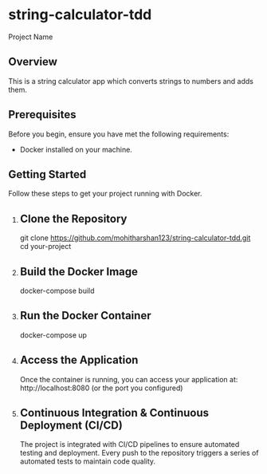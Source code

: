 # string-calculator-tdd

Project Name

Overview
---------
This is a string calculator app which converts strings to numbers and adds them.

Prerequisites
--------------
Before you begin, ensure you have met the following requirements:
- Docker installed on your machine.

Getting Started
---------------
Follow these steps to get your project running with Docker.

1. Clone the Repository
   ----------------------
   git clone https://github.com/mohitharshan123/string-calculator-tdd.git
   cd your-project

2. Build the Docker Image
   ------------------------
   docker-compose build
   
4. Run the Docker Container
   ---------------------------
   docker-compose up

5. Access the Application
   ------------------------
   Once the container is running, you can access your application at:
   http://localhost:8080 (or the port you configured)

6. Continuous Integration & Continuous Deployment (CI/CD)
   -------------------------------------------------------
   The project is integrated with CI/CD pipelines to ensure automated testing and deployment. Every push to the repository triggers a series of automated tests to maintain 
   code quality.
